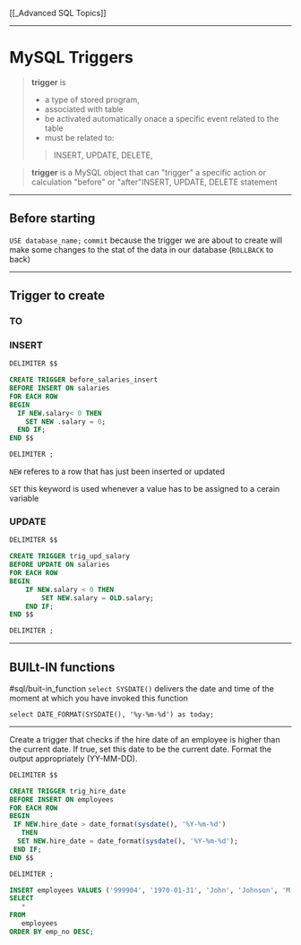 [[_Advanced SQL Topics]]


---

# MySQL Triggers
> __trigger__  is
>  - a type of stored program,
>  - associated with table
>  - be activated automatically onace a specific event related to the table
>  - must be related to:
>>  INSERT,
>>  UPDATE,
>>  DELETE,
	
>__trigger__ is a MySQL object that can "trigger" a specific action or calculation "before" or "after"INSERT, UPDATE, DELETE statement


---
## Before starting
`USE database_name;`
`commit` because the trigger we are about to create will make some changes to the stat of the data in our database (`ROLLBACK` to back)

---
## Trigger to create
### TO 

### INSERT
```sql
DELIMITER $$

CREATE TRIGGER before_salaries_insert
BEFORE INSERT ON salaries
FOR EACH ROW
BEGIN
  IF NEW.salary< 0 THEN
    SET NEW .salary = 0;
  END IF;
END $$

DELIMITER ;


```

`NEW` referes to a row that has just been inserted or updated

`SET` this keyword is used whenever a value has to be assigned to a cerain variable

### UPDATE
```sql
DELIMITER $$

CREATE TRIGGER trig_upd_salary
BEFORE UPDATE ON salaries
FOR EACH ROW
BEGIN 
	IF NEW.salary < 0 THEN 
		SET NEW.salary = OLD.salary; 
	END IF; 
END $$

DELIMITER ;

```


---
## BUILt-IN functions
#sql/buit-in_function
`select SYSDATE()` delivers the date and time of the moment at which you have invoked this function

`select DATE_FORMAT(SYSDATE(), '%y-%m-%d') as today;`


---
Create a trigger that checks if the hire date of an employee is higher than the current date. If true, set this date to be the current date. Format the output appropriately (YY-MM-DD).

```sql
DELIMITER $$

CREATE TRIGGER trig_hire_date  
BEFORE INSERT ON employees
FOR EACH ROW  
BEGIN  
 IF NEW.hire_date > date_format(sysdate(), '%Y-%m-%d') 
   THEN
  SET NEW.hire_date = date_format(sysdate(), '%Y-%m-%d');     
 END IF;  
END $$  

DELIMITER ;  

INSERT employees VALUES ('999904', '1970-01-31', 'John', 'Johnson', 'M', '2025-01-01');  
SELECT  
   *  
FROM  
   employees
ORDER BY emp_no DESC;
```































